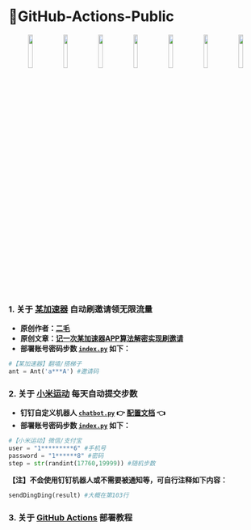 # 🚀GitHub-Actions-Public

<p align="middle">
	<img src="https://emojis.slackmojis.com/emojis/images/1643514276/2453/alert.gif" width="13%"/>
	<img src="https://emojis.slackmojis.com/emojis/images/1643514276/2453/alert.gif" width="13%"/>
	<img src="https://emojis.slackmojis.com/emojis/images/1643514276/2453/alert.gif" width="13%"/>
	<img src="https://emojis.slackmojis.com/emojis/images/1643514276/2453/alert.gif" width="13%"/>
	<img src="https://emojis.slackmojis.com/emojis/images/1643514276/2453/alert.gif" width="13%"/>
	<img src="https://emojis.slackmojis.com/emojis/images/1643514276/2453/alert.gif" width="13%"/>
	<img src="https://emojis.slackmojis.com/emojis/images/1643514276/2453/alert.gif" width="13%"/>
</p>

### 1. **关于 [某加速器](https://ant.aff003.me) 自动刷邀请领无限流量**
* **原创作者：[二毛](https://erma0.cn)**
* **原创文章：[记一次某加速器APP算法解密实现刷邀请](https://segmentfault.com/a/1190000040012580)**
* **部署账号密码步数 [`index.py`](https://github.com/s757129/GitHub-Actions-Public/blob/main/ant-vpn/index.py) 如下：**

```python
#【某加速器】翻墙/搭梯子
ant = Ant('a***A') #邀请码
```

### 2. **关于 [小米运动](https://app.mi.com/details?id=com.xiaomi.hm.health) 每天自动提交步数**
* **钉钉自定义机器人 [`chatbot.py`](https://github.com/zhuifengshen/DingtalkChatbot/blob/master/dingtalkchatbot/chatbot.py) 👉 [配置文档](https://github.com/zhuifengshen/DingtalkChatbot) 👈**
* **部署账号密码步数 [`index.py`](https://github.com/s757129/GitHub-Actions-Public/blob/main/huami-step/index.py) 如下：**

```python
#【小米运动】微信/支付宝
user = "1*********6" #手机号
password = "1******8" #密码
step = str(randint(17760,19999)) #随机步数
```

**【注】不会使用钉钉机器人或不需要被通知等，可自行注释如下内容：**

```python
sendDingDing(result) #大概在第103行
```

### 3. **关于 [GitHub Actions](https://docs.github.com/cn/actions) 部署教程**
